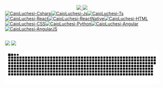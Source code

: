 ## 
<div align="center">
  <a href="https://github.com/CaioLuchesi">
  <img height="180em" src="https://github-readme-stats.vercel.app/api?username=CaioLuchesi&show_icons=true&theme=dracula&include_all_commits=true&count_private=true"/>
  <img height="180em" src="https://github-readme-stats.vercel.app/api/top-langs/?username=CaioLuchesi&layout=compact&langs_count=7&theme=dracula"/>
</div>
<div style="display: flex; flex-wrap: wrap;"><br>
  <img align="center" alt="CaioLuchesi-Csharp" src="https://img.shields.io/badge/C%23-239120?style=for-the-badge&logo=c-sharp&logoColor=white">
  <img align="center" alt="CaioLuchesi-Js" src="https://img.shields.io/badge/JavaScript-323330?style=for-the-badge&logo=javascript&logoColor=F7DF1Ek">
  <img align="center" alt="CaioLuchesi-Ts"  src="https://img.shields.io/badge/HTML-239120?style=for-the-badge&logo=html5&logoColor=white">
  <img align="center" alt="CaioLuchesi-React"  src="https://img.shields.io/badge/React-20232A?style=for-the-badge&logo=react&logoColor=61DAFB">
  <img align="center" alt="CaioLuchesi-ReactNative" = src="https://img.shields.io/badge/React_Native-20232A?style=for-the-badge&logo=react&logoColor=61DAFB">
  <img align="center" alt="CaioLuchesi-HTML"  src="https://img.shields.io/badge/HTML5-E34F26?style=for-the-badge&logo=html5&logoColor=white">
  <img align="center" alt="CaioLuchesi-CSS"  src="https://img.shields.io/badge/CSS3-1572B6?style=for-the-badge&logo=css3&logoColor=white">
  <img align="center" alt="CaioLuchesi-Python" src="https://img.shields.io/badge/Python-14354C?style=for-the-badge&logo=python&logoColor=white">
  <img align="center" alt="CaioLuchesi-Angular" src="https://img.shields.io/badge/Angular-DD0031?style=for-the-badge&logo=angular&logoColor=white">
  <img align="center" alt="CaioLuchesi-AngularJS" src="https://img.shields.io/badge/AngularJS-E23237?style=for-the-badge&logo=angularjs&logoColor=white">
</div>
  
  ##
 
<div> 
  <a href = "mailto:caiofluchesi@gmail.com"><img src="https://img.shields.io/badge/-Gmail-%23333?style=for-the-badge&logo=gmail&logoColor=white" target="_blank"></a>
  <a href="https://www.linkedin.com/in/caio-fernandes-luchesi" target="_blank"><img src="https://img.shields.io/badge/-LinkedIn-%230077B5?style=for-the-badge&logo=linkedin&logoColor=white" target="_blank"></a> 
 
  ![Snake animation](https://github.com/CaioLuchesi/CaioLuchesi/blob/main/grid-snake.svg)
 
</div>
